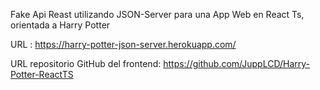 Fake Api Reast utilizando JSON-Server para una App Web en React Ts, orientada a Harry Potter

URL : https://harry-potter-json-server.herokuapp.com/

URL repositorio GitHub del frontend: https://github.com/JuppLCD/Harry-Potter-ReactTS
